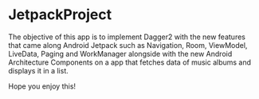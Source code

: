 # JetpackProject

The objective of this app is to implement Dagger2 with the new
features that came along Android Jetpack such as Navigation, Room, ViewModel, LiveData, Paging and WorkManager alongside with the new Android Architecture Components on a app that fetches data of music albums and displays it in a list. 

Hope you enjoy this!

